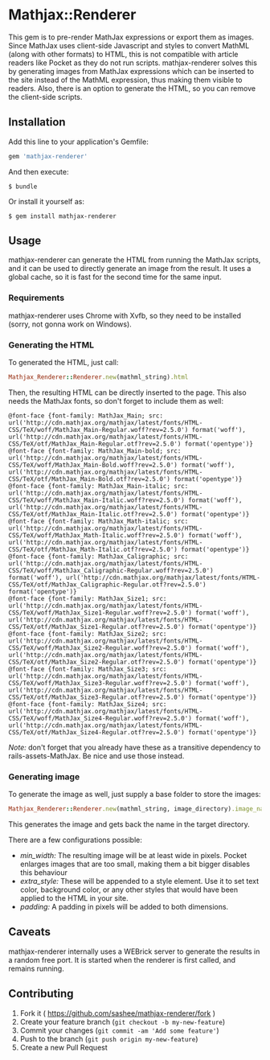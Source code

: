 # Mathjax::Renderer

This gem is to pre-render MathJax expressions or export them as images. Since MathJax uses client-side
Javascript and styles to convert MathML (along with other formats) to HTML, this is not compatible
with article readers like Pocket as they do not run scripts. mathjax-renderer solves this by
generating images from MathJax expressions which can be inserted to the site instead of the MathML
expression, thus making them visible to readers. Also, there is an option to generate the HTML,
so you can remove the client-side scripts.

## Installation

Add this line to your application's Gemfile:

```ruby
gem 'mathjax-renderer'
```

And then execute:

    $ bundle

Or install it yourself as:

    $ gem install mathjax-renderer

## Usage

mathjax-renderer can generate the HTML from running the MathJax scripts, and it can be used to directly
generate an image from the result. It uses a global cache, so it is fast for the second time for the
same input.

### Requirements

mathjax-renderer uses Chrome with Xvfb, so they need to be installed (sorry, not gonna work on Windows).

### Generating the HTML

To generated the HTML, just call:

```ruby
Mathjax_Renderer::Renderer.new(mathml_string).html
```

Then, the resulting HTML can be directly inserted to the page. This also needs the MathJax fonts, so
don't forget to include them as well:

```
@font-face {font-family: MathJax_Main; src: url('http://cdn.mathjax.org/mathjax/latest/fonts/HTML-CSS/TeX/woff/MathJax_Main-Regular.woff?rev=2.5.0') format('woff'), url('http://cdn.mathjax.org/mathjax/latest/fonts/HTML-CSS/TeX/otf/MathJax_Main-Regular.otf?rev=2.5.0') format('opentype')}
@font-face {font-family: MathJax_Main-bold; src: url('http://cdn.mathjax.org/mathjax/latest/fonts/HTML-CSS/TeX/woff/MathJax_Main-Bold.woff?rev=2.5.0') format('woff'), url('http://cdn.mathjax.org/mathjax/latest/fonts/HTML-CSS/TeX/otf/MathJax_Main-Bold.otf?rev=2.5.0') format('opentype')}
@font-face {font-family: MathJax_Main-italic; src: url('http://cdn.mathjax.org/mathjax/latest/fonts/HTML-CSS/TeX/woff/MathJax_Main-Italic.woff?rev=2.5.0') format('woff'), url('http://cdn.mathjax.org/mathjax/latest/fonts/HTML-CSS/TeX/otf/MathJax_Main-Italic.otf?rev=2.5.0') format('opentype')}
@font-face {font-family: MathJax_Math-italic; src: url('http://cdn.mathjax.org/mathjax/latest/fonts/HTML-CSS/TeX/woff/MathJax_Math-Italic.woff?rev=2.5.0') format('woff'), url('http://cdn.mathjax.org/mathjax/latest/fonts/HTML-CSS/TeX/otf/MathJax_Math-Italic.otf?rev=2.5.0') format('opentype')}
@font-face {font-family: MathJax_Caligraphic; src: url('http://cdn.mathjax.org/mathjax/latest/fonts/HTML-CSS/TeX/woff/MathJax_Caligraphic-Regular.woff?rev=2.5.0') format('woff'), url('http://cdn.mathjax.org/mathjax/latest/fonts/HTML-CSS/TeX/otf/MathJax_Caligraphic-Regular.otf?rev=2.5.0') format('opentype')}
@font-face {font-family: MathJax_Size1; src: url('http://cdn.mathjax.org/mathjax/latest/fonts/HTML-CSS/TeX/woff/MathJax_Size1-Regular.woff?rev=2.5.0') format('woff'), url('http://cdn.mathjax.org/mathjax/latest/fonts/HTML-CSS/TeX/otf/MathJax_Size1-Regular.otf?rev=2.5.0') format('opentype')}
@font-face {font-family: MathJax_Size2; src: url('http://cdn.mathjax.org/mathjax/latest/fonts/HTML-CSS/TeX/woff/MathJax_Size2-Regular.woff?rev=2.5.0') format('woff'), url('http://cdn.mathjax.org/mathjax/latest/fonts/HTML-CSS/TeX/otf/MathJax_Size2-Regular.otf?rev=2.5.0') format('opentype')}
@font-face {font-family: MathJax_Size3; src: url('http://cdn.mathjax.org/mathjax/latest/fonts/HTML-CSS/TeX/woff/MathJax_Size3-Regular.woff?rev=2.5.0') format('woff'), url('http://cdn.mathjax.org/mathjax/latest/fonts/HTML-CSS/TeX/otf/MathJax_Size3-Regular.otf?rev=2.5.0') format('opentype')}
@font-face {font-family: MathJax_Size4; src: url('http://cdn.mathjax.org/mathjax/latest/fonts/HTML-CSS/TeX/woff/MathJax_Size4-Regular.woff?rev=2.5.0') format('woff'), url('http://cdn.mathjax.org/mathjax/latest/fonts/HTML-CSS/TeX/otf/MathJax_Size4-Regular.otf?rev=2.5.0') format('opentype')}
```

_Note:_ don't forget that you already have these as a transitive dependency to rails-assets-MathJax.
Be nice and use those instead.

### Generating image

To generate the image as well, just supply a base folder to store the images:

```ruby
Mathjax_Renderer::Renderer.new(mathml_string, image_directory).image_name
```

This generates the image and gets back the name in the target directory.

There are a few configurations possible:

* *min_width:* The resulting image will be at least wide in pixels. Pocket enlarges images that are too small,
making them a bit bigger disables this behaviour
* *extra_style:* These will be appended to a style element. Use it to set text color, background color,
or any other styles that would have been applied to the HTML in your site.
* *padding:* A padding in pixels will be added to both dimensions.

## Caveats

mathjax-renderer internally uses a WEBrick server to generate the results in a random free port. It is
started when the renderer is first called, and remains running.

## Contributing

1. Fork it ( https://github.com/sashee/mathjax-renderer/fork )
2. Create your feature branch (`git checkout -b my-new-feature`)
3. Commit your changes (`git commit -am 'Add some feature'`)
4. Push to the branch (`git push origin my-new-feature`)
5. Create a new Pull Request
